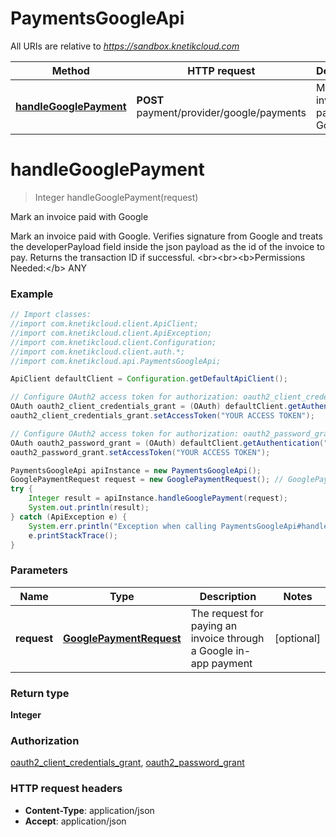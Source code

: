 # PaymentsGoogleApi

All URIs are relative to *https://sandbox.knetikcloud.com*

Method | HTTP request | Description
------------- | ------------- | -------------
[**handleGooglePayment**](PaymentsGoogleApi.md#handleGooglePayment) | **POST** payment/provider/google/payments | Mark an invoice paid with Google


<a name="handleGooglePayment"></a>
# **handleGooglePayment**
> Integer handleGooglePayment(request)

Mark an invoice paid with Google

Mark an invoice paid with Google. Verifies signature from Google and treats the developerPayload field inside the json payload as the id of the invoice to pay. Returns the transaction ID if successful. &lt;br&gt;&lt;br&gt;&lt;b&gt;Permissions Needed:&lt;/b&gt; ANY

### Example
```java
// Import classes:
//import com.knetikcloud.client.ApiClient;
//import com.knetikcloud.client.ApiException;
//import com.knetikcloud.client.Configuration;
//import com.knetikcloud.client.auth.*;
//import com.knetikcloud.api.PaymentsGoogleApi;

ApiClient defaultClient = Configuration.getDefaultApiClient();

// Configure OAuth2 access token for authorization: oauth2_client_credentials_grant
OAuth oauth2_client_credentials_grant = (OAuth) defaultClient.getAuthentication("oauth2_client_credentials_grant");
oauth2_client_credentials_grant.setAccessToken("YOUR ACCESS TOKEN");

// Configure OAuth2 access token for authorization: oauth2_password_grant
OAuth oauth2_password_grant = (OAuth) defaultClient.getAuthentication("oauth2_password_grant");
oauth2_password_grant.setAccessToken("YOUR ACCESS TOKEN");

PaymentsGoogleApi apiInstance = new PaymentsGoogleApi();
GooglePaymentRequest request = new GooglePaymentRequest(); // GooglePaymentRequest | The request for paying an invoice through a Google in-app payment
try {
    Integer result = apiInstance.handleGooglePayment(request);
    System.out.println(result);
} catch (ApiException e) {
    System.err.println("Exception when calling PaymentsGoogleApi#handleGooglePayment");
    e.printStackTrace();
}
```

### Parameters

Name | Type | Description  | Notes
------------- | ------------- | ------------- | -------------
 **request** | [**GooglePaymentRequest**](GooglePaymentRequest.md)| The request for paying an invoice through a Google in-app payment | [optional]

### Return type

**Integer**

### Authorization

[oauth2_client_credentials_grant](../README.md#oauth2_client_credentials_grant), [oauth2_password_grant](../README.md#oauth2_password_grant)

### HTTP request headers

 - **Content-Type**: application/json
 - **Accept**: application/json

